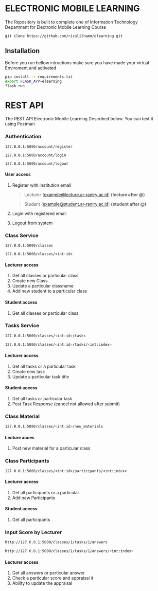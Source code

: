 # ELECTRONIC MOBILE LEARNING
The Repository is built to complete one of Information Technology Departmant for Electronic Mobile Learning Course

```
git clone https://github.com/rizalilhamm/elearning.git
```
## Installation
Before you run bellow intructions make sure you have made your virtual Enviroment and activeted 

```bash
pip install -r requirements.txt
export FLASK_APP=elearning
flask run
```
# REST API
The REST API Electronic Mobile Learning Described below. You can test it using Postman
### Authentication
``` base
127.0.0.1:5000/account/register
    
127.0.0.1:5000/account/login
    
127.0.0.1:5000/account/logout
```
#### User access
1. Register with institution email
    > Lecturer (example@lecture.ar-raniry.ac.id) **(lecture after @)**

    > Student (example@student.ar-raniry.ac.id) **(student after @)**
2. Login with registered email
3. Logout from system
### Class Service
```base
127.0.0.1:5000/classes

127.0.0.1:5000/classes/<int:id>
```
#### Lecturer access
1. Get all classes or particular class
2. Create new Class
3. Update a particular classname
4. Add new student to a particular class
#### Student access
1. Get all classes or particular class

### Tasks Service
```bash
127.0.0.1:5000/classes/<int:id>/tasks

127.0.0.1:5000/classes/<int:id>/tasks/<int:index>
```
#### Lecturer access
1. Get all tasks or a particular task
2. Create new task
3. Update a particular task title

#### Student access
1. Get all tasks or particular task
2. Post Task Response (cancel not allowed after submit)

### Class Material
```bash
127.0.0.1:5000/classes/<int:id>/new_materials
``` 
#### Lecture acces
1. Post new material for a particular class

### Class Participants 
```
127.0.0.1:5000/classes/<int:id>/participants/<int:index>
```   
#### Lecturer access
1. Get all participants or a particular
2. Add new Participants

#### Student access
1. Get all participants 

### Input Score by Lecturer
```bash
http://127.0.0.1:5000/classes/1/tasks/1/answers

http://127.0.0.1:5000/classes/1/tasks/1/answers/<int:index>
```

#### Lecturer access
1. Get all answers or particular answer
2. Check a particular score and appraisal it
3. Ability to update the appraisal